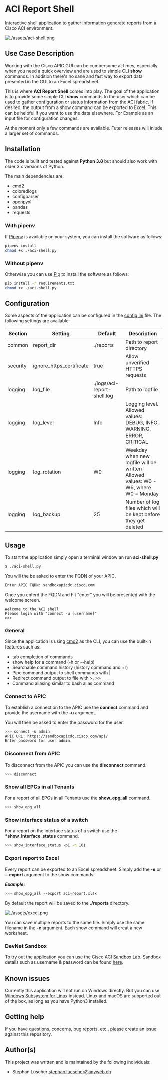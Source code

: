 # ACI Report Shell

Interactive shell application to gather information generate reports from a Cisco ACI environment.

![./assets/aci-shell.png]()

## Use Case Description

Working with the Cisco APIC GUI can be cumbersome at times, especially when you need a quick overview and are used to simple CLI **show** commands.
In addition there's no sane and fast way to export data presented in the GUI to an Excel spreadsheet.

This is where **ACI Report Shell** comes into play. The goal of the application is to provide some simple CLI **show** commands to the user which can be used to
gather configuration or status information from the ACI fabric. If desired, the output from a show command can be exported to Excel. This can be helpful if you want to use the data elsewhere. For Example as an input file for configuration changes.

At the moment only a few commands are available. Futer releases will inlude a larger set of commands.

## Installation

The code is built and tested against **Python 3.8** but should also work with older 3.x versions of Python.

The main dependencies are:

-   cmd2
-   coloredlogs
-   configparser
-   openpyxl
-   pandas
-   requests

### With pipenv

If [Pipenv](https://pipenv.pypa.io/en/latest/) is available on your system, you can install the software as follows:

```bash
pipenv install
chmod +x ./aci-shell.py
```

### Without pipenv

Otherwise you can use [Pip](https://pip.pypa.io/en/stable/user_guide/#) to install the software as follows:

```bash
pip install -r requirements.txt
chmod +x ./aci-shell.py
```

## Configuration

Some aspects of the application can be configured in the [config.ini](./config.ini) file. The following settings are available:

| Section  | Setting                  | Default                     | Description                                                                              |
| -------- | ------------------------ | --------------------------- | ---------------------------------------------------------------------------------------- |
| common   | report_dir               | ./reports                   | Path to report directory                                                                 |
| security | ignore_https_certificate | true                        | Allow unverified HTTPS requests                                                          |
| logging  | log_file                 | ./logs/aci-report-shell.log | Path to logfile                                                                          |
| logging  | log_level                | Info                        | Logging level. <br> Allowed values: DEBUG, INFO, WARNING, ERROR, CRITICAL                |
| logging  | log_rotation             | W0                          | Weekday when new logfile will be written <br> Allowed values: W0 - W6, where W0 = Monday |
| logging  | log_backup               | 25                          | Number of log files which will be kept before they get deleted                           |

## Usage

To start the application simply open a terminal window an run **aci-shell.py**

```bash
$ ./aci-shell.py
```

You will the be asked to enter the FQDN of your APIC.

```bash
Enter APIC FQDN: sandboxapicdc.cisco.com
```

Once you enterd the FQDN and hit "enter" you will be presented with the welcome screen.

```
Welcome to the ACI shell
Please login with "connect -u [username]"
>>>
```

### General

Since the application is using [cmd2](https://github.com/python-cmd2/cmd2) as the CLI, you can use the built-in features such as:

-   tab completion of commands
-   show help for a command (-h or --help)
-   Searchable command history (history command and <Ctrl>+r)
-   Pipe command output to shell commands with |
-   Redirect command output to file with >, >>
-   Command aliasing similar to bash alias command

### Connect to APIC

To establish a connection to the APIC use the **connect** command and provide the username with the **-u** argument.

You will then be asked to enter the password for the user.

```bash
>>> connect -u admin
APIC URL: https://sandboxapicdc.cisco.com/api/
Enter password for user admin:
```

### Disconnect from APIC

To disconnect from the APIC you can use the **disconnect** command.

```bash
>>> disconnect
```

### Show all EPGs in all Tenants

For a report of all EPGs in all Tenants use the **show_epg_all** command.

```bash
>>> show_epg_all
```

### Show interface status of a switch

For a report on the interface status of a switch use the **\*show_interface_status** command.

```bash
>>> show_interface_status -p1 -n 101
```

### Export report to Excel

Every report can be exported to an Excel spreadsheet. Simply add the **-e** or **--export** argument to the show commands.

**_Example:_**

```bash
>>> show_epg_all --export aci-report.xlsx
```

By default the report will be saved to the **./reports** directory.

![./assets/excel.png]()

You can save multiple reports to the same file. Simply use the same filename in the **-e** argument.
Each show command will creat a new worksheet.

### DevNet Sandbox

To try out the application you can use the [Cisco ACI Sandbox Lab](https://sandboxapicdc.cisco.com).
Sandbox details such as username & password can be found [here](https://devnetsandbox.cisco.com/RM/Diagram/Index/5a229a7c-95d5-4cfd-a651-5ee9bc1b30e2?diagramType=Topology).

## Known issues

Currently this application will not run on Windows directly. But you can use [Windows Subsystem for Linux](https://docs.microsoft.com/en-us/windows/wsl/install-win10) instead.
Linux and macOS are supported out of the box, as long as you have Python3 installed.

## Getting help

If you have questions, concerns, bug reports, etc., please create an issue against this repository.

## Author(s)

This project was written and is maintained by the following individuals:

-   Stephan Lüscher <stephan.luescher@anyweb.ch>
